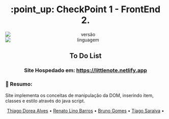 <h1 align="center">:point_up: CheckPoint 1 - FrontEnd 2.</h1>

<div align="center">
<img style="display: block; margin: auto;" alt="versão" src="https://img.shields.io/badge/Vers%C3%A3o-1.0.0-blue?style=plastic&logo=exercism">
<img style="display: block; margin: auto;" alt="linguagem" src="https://img.shields.io/badge/Java%20script-6-red?style=plastic&logo=javascript">
</div>

<h2 align="center">To Do List </h2>

<h3 align="center">Site Hospedado em: <a href="https://littlenote.netlify.app"> https://littlenote.netlify.app</a>  </h3>


### :pushpin: Resumo:
Site implementa os conceitas de manipulação da DOM, inserindo item, classes e estilo através do java script.

<p align="center">
 <a href="#">Thiago Dorea Alves</a> • 
 <a href="#">Renato Lino Barros</a> • 
 <a href="#">Bruno Gomes</a> • 
 <a href="#">Tiago Saraiva</a> • 
</p>